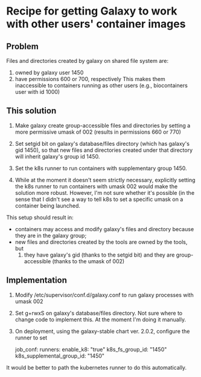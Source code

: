 

# Recipe for getting Galaxy to work with other users' container images

## Problem

Files and directories created by galaxy on shared file system are:
  1. owned by galaxy user 1450
  2. have permissions 600 or 700, respectively
This makes them inaccessible to containers running as other users (e.g.,
biocontainers user with id 1000)


## This solution

1) Make galaxy create group-accessible files and directories by setting a more
permissive umask of 002 (results in permissions 660 or 770)

2) Set setgid bit on galaxy's database/files directory (which has galaxy's gid
1450), so that new files and directories created under that directory will
inherit galaxy's group id 1450.

3) Set the k8s runner to run containers with supplementary group 1450.

4) While at the moment it doesn't seem strictly necessary, explicitly setting the k8s
runner to run containers with umask 002 would make the solution more robust.
However, I'm not sure whether it's possible (in the sense that I didn't see a
way to tell k8s to set a specific umask on a container being launched.


This setup should result in:
* containers may access and modify galaxy's files and directory because they are
  in the galaxy group;
* new files and directories created by the tools are owned by the tools, but
  1) they have galaxy's gid (thanks to the setgid bit) and they are
  group-accessible (thanks to the umask of 002)


## Implementation


1) Modify /etc/supervisor/conf.d/galaxy.conf to run galaxy processes with umask 002

2) Set g+rwxS on galaxy's database/files directory.  Not sure where to change
code to implement this.  At the moment I'm doing it manually.

3) On deployment, using the galaxy-stable chart ver. 2.0.2, configure the
runner to   set

    job_conf:
      runners:
        enable_k8: "true"
        k8s_fs_group_id: "1450"
        k8s_supplemental_group_id: "1450"

It would be better to path the kubernetes runner to do this automatically.

